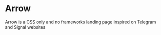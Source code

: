 # Arrow

Arrow is a CSS only and no frameworks landing page inspired on Telegram and Signal websites
